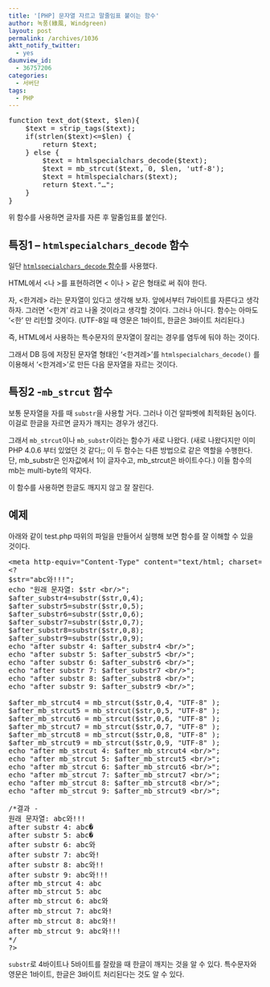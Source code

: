```yaml
---
title: '[PHP] 문자열 자르고 말줄임표 붙이는 함수'
author: 녹풍(綠風, Windgreen)
layout: post
permalink: /archives/1036
aktt_notify_twitter:
  - yes
daumview_id:
  - 36757206
categories:
  - 서버단
tags:
  - PHP
---
```

<pre class="brush:php">function text_dot($text, $len){
	$text = strip_tags($text);
	if(strlen($text)&lt;=$len) {
		return $text;
	} else {
		$text = htmlspecialchars_decode($text);
		$text = mb_strcut($text, 0, $len, &#039;utf-8&#039;);
		$text = htmlspecialchars($text);
		return $text."…";
	}
}</pre>

위 함수를 사용하면 글자를 자른 후 말줄임표를 붙인다.

## 특징1 &#8211; `htmlspecialchars_decode` 함수

일단 [`htmlspecialchars_decode` 함수][1]를 사용했다.

HTML에서 <나 >를 표현하려면 < 이나 > 같은 형태로 써 줘야 한다.

자, <한겨레> 라는 문자열이 있다고 생각해 보자. 앞에서부터 7바이트를 자른다고 생각하자. 그러면 &#8216;<한겨&#8217; 라고 나올 것이라고 생각할 것이다. 그러나 아니다. 함수는 아마도 &#8216;<한&#8217; 만 리턴할 것이다. (UTF-8일 때 영문은 1바이트, 한글은 3바이트 처리된다.)

즉, HTML에서 사용하는 특수문자의 문자열이 잘리는 경우를 염두에 둬야 하는 것이다.

그래서 DB 등에 저장된 문자열 형태인 &#8216;<한겨레>&#8217;를 `htmlspecialchars_decode()` 를 이용해서 &#8216;<한겨레>&#8217;로 만든 다음 문자열을 자르는 것이다.

## 특징2 -`mb_strcut` 함수

보통 문자열을 자를 때 `substr`을 사용할 거다. 그러나 이건 알파벳에 최적화된 놈이다. 이걸로 한글을 자르면 글자가 깨지는 경우가 생긴다.

그래서 `mb_strcut`이나 `mb_substr`이라는 함수가 새로 나왔다. (새로 나왔다지만 이미 PHP 4.0.6 부터 있었던 것 같다;; 이 두 함수는 다른 방법으로 같은 역할을 수행한다. 단, mb\_substr은 인자값에서 1이 글자수고, mb\_strcut은 바이트수다.) 이들 함수의 mb는 multi-byte의 약자다.

이 함수를 사용하면 한글도 깨지지 않고 잘 잘린다.

## 예제

아래와 같이 test.php 따위의 파일을 만들어서 실행해 보면 함수를 잘 이해할 수 있을 것이다.

<pre class="brush:php">&lt;meta http-equiv="Content-Type" content="text/html; charset=UTF-8" /&gt;
&lt;?
$str="abc와!!!";
echo "원래 문자열: $str &lt;br/&gt;";
$after_substr4=substr($str,0,4);
$after_substr5=substr($str,0,5);
$after_substr6=substr($str,0,6);
$after_substr7=substr($str,0,7);
$after_substr8=substr($str,0,8);
$after_substr9=substr($str,0,9);
echo "after substr 4: $after_substr4 &lt;br/&gt;";
echo "after substr 5: $after_substr5 &lt;br/&gt;";
echo "after substr 6: $after_substr6 &lt;br/&gt;";
echo "after substr 7: $after_substr7 &lt;br/&gt;";
echo "after substr 8: $after_substr8 &lt;br/&gt;";
echo "after substr 9: $after_substr9 &lt;br/&gt;";

$after_mb_strcut4 = mb_strcut($str,0,4, "UTF-8" );
$after_mb_strcut5 = mb_strcut($str,0,5, "UTF-8" );
$after_mb_strcut6 = mb_strcut($str,0,6, "UTF-8" );
$after_mb_strcut7 = mb_strcut($str,0,7, "UTF-8" );
$after_mb_strcut8 = mb_strcut($str,0,8, "UTF-8" );
$after_mb_strcut9 = mb_strcut($str,0,9, "UTF-8" );
echo "after mb_strcut 4: $after_mb_strcut4 &lt;br/&gt;";
echo "after mb_strcut 5: $after_mb_strcut5 &lt;br/&gt;";
echo "after mb_strcut 6: $after_mb_strcut6 &lt;br/&gt;";
echo "after mb_strcut 7: $after_mb_strcut7 &lt;br/&gt;";
echo "after mb_strcut 8: $after_mb_strcut8 &lt;br/&gt;";
echo "after mb_strcut 9: $after_mb_strcut9 &lt;br/&gt;";

/*결과 -
원래 문자열: abc와!!!
after substr 4: abc�
after substr 5: abc�
after substr 6: abc와
after substr 7: abc와!
after substr 8: abc와!!
after substr 9: abc와!!!
after mb_strcut 4: abc
after mb_strcut 5: abc
after mb_strcut 6: abc와
after mb_strcut 7: abc와!
after mb_strcut 8: abc와!!
after mb_strcut 9: abc와!!!
*/
?&gt;</pre>

`substr`로 4바이트나 5바이트를 잘랐을 때 한글이 깨지는 것을 알 수 있다. 특수문자와 영문은 1바이트, 한글은 3바이트 처리된다는 것도 알 수 있다.

 [1]: http://mytory.local/archives/247 "< 따위 글자를 원래대로 돌려주는 php함수 – htmlspecialchars_decode.php 구현함수"